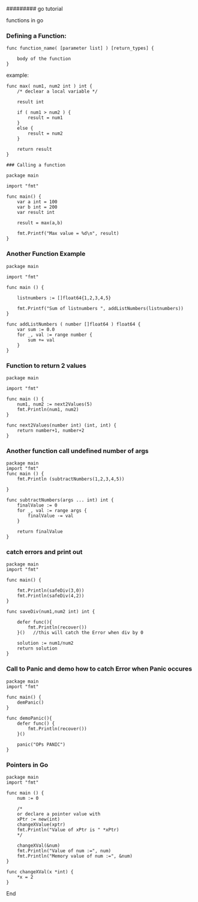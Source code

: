 ######### go tutorial


functions in go

### Defining a Function:
```
func function_name( [parameter list] ) [return_types] {
	
	body of the function
}
```

example:
```
func max( num1, num2 int ) int {
	/* declear a local variable */

	result int

	if ( num1 > num2 ) {
		result = num1
	}
	else {
		result = num2
	}

	return result
}

### Calling a function

package main

import "fmt"

func main() {
	var a int = 100
	var b int = 200
	var result int

	result = max(a,b)

	fmt.Printf("Max value = %d\n", result)	
}

```
### Another Function Example 

```
package main

import "fmt"

func main () {
	
	listnumbers := []float64{1,2,3,4,5}

	fmt.Printf("Sum of listnumbers ", addListNumbers(listnumbers))
}

func addListNumbers ( number []float64 ) float64 {
	var sum := 0.0
	for _, val := range number {
		sum += val
	}
}

```
### Function to return 2 values 

```
package main

import "fmt"

func main () {
	num1, num2 := next2Values(5)
	fmt.Println(num1, num2)
}

func next2Values(number int) (int, int) {
	return number+1, number+2
}

```
### Another function call undefined number of args
```
package main
import "fmt"
func main () {
	fmt.Println (subtractNumbers(1,2,3,4,5))

}

func subtractNumbers(args ... int) int {
	finalValue := 0
	for _, val := range args {
		finalValue -= val
	}

	return finalValue
}

```
### catch errors and print out
```
package main
import "fmt"

func main() {
	
	fmt.Println(safeDiv(3,0))
	fmt.Println(safeDiv(4,2))
}

func saveDiv(num1,num2 int) int {

	defer func(){
		fmt.Println(recover())
	}()   //this will catch the Error when div by 0

	solution := num1/num2
	return solution
}
```

### Call to Panic and demo how to catch Error when Panic occures

```
package main
import "fmt"

func main() {
	demPanic()
}

func demoPanic(){
	defer func() {
		fmt.Println(recover())
	}()

	panic("OPs PANIC")
}
```
### Pointers in Go
```
package main
import "fmt"

func main () {
	num := 0

	/*
	or declare a pointer value with
	xPtr := new(int)
	changeXValue(xptr)
	fmt.Println("Value of xPtr is " *xPtr)
	*/

	changeXVal(&num)
	fmt.Println("Value of num :=", num)
	fmt.Println("Memory value of num :=", &num)
}

func changeXVal(x *int) {
	*x = 2
}
```
End





